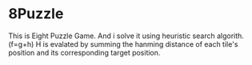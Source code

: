 # 8Puzzle
This is Eight Puzzle Game.
And i solve  it using heuristic search algorith.(f=g+h)
H is evalated by summing the hanming distance of each tile's position and its corresponding target position.
